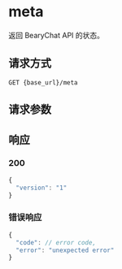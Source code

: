 # meta

返回 BearyChat API 的状态。

## 请求方式

```
GET {base_url}/meta
```

## 请求参数



## 响应

### 200

```javascript
{
  "version": "1"
}
```
### 错误响应

```javascript
{
  "code": // error code,
  "error": "unexpected error"
}
```

<!-- generated by gen_doc.js -->
